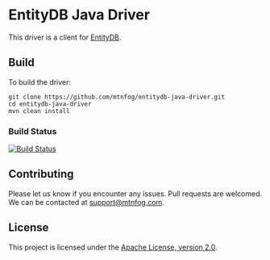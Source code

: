 # EntityDB Java Driver

This driver is a client for [EntityDB](https://github.com/mtnfog/entitydb).

## Build

To build the driver:

```
git clone https://github.com/mtnfog/entitydb-java-driver.git
cd entitydb-java-driver
mvn clean install
```

### Build Status

[![Build Status](https://travis-ci.org/mtnfog/entitydb-java-driver.png?branch=master)](https://travis-ci.org/mtnfog/entitydb-java-driver)

## Contributing ##

Please let us know if you encounter any issues. Pull requests are welcomed. We can be contacted at [support@mtnfog.com](support@mtnfog.com).

## License ##

This project is licensed under the [Apache License, version 2.0](http://www.apache.org/licenses/LICENSE-2.0).
